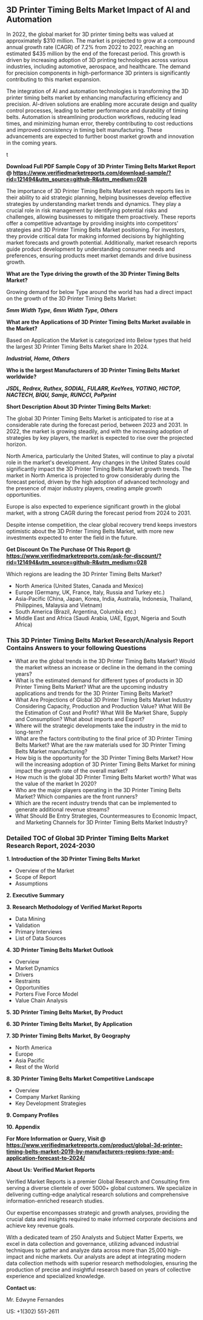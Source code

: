 <h2>3D Printer Timing Belts Market Impact of AI and Automation</h2><p>In 2022, the global market for 3D printer timing belts was valued at approximately $310 million. The market is projected to grow at a compound annual growth rate (CAGR) of 7.2% from 2022 to 2027, reaching an estimated $435 million by the end of the forecast period. This growth is driven by increasing adoption of 3D printing technologies across various industries, including automotive, aerospace, and healthcare. The demand for precision components in high-performance 3D printers is significantly contributing to this market expansion.</p><p>The integration of AI and automation technologies is transforming the 3D printer timing belts market by enhancing manufacturing efficiency and precision. AI-driven solutions are enabling more accurate design and quality control processes, leading to better performance and durability of timing belts. Automation is streamlining production workflows, reducing lead times, and minimizing human error, thereby contributing to cost reductions and improved consistency in timing belt manufacturing. These advancements are expected to further boost market growth and innovation in the coming years.</p>t</p><p id="" class=""><strong>Download Full PDF Sample Copy of 3D Printer Timing Belts Market Report @ <a href="https://www.verifiedmarketreports.com/download-sample/?rid=121494&utm_source=github-R&utm_medium=028" target="_blank">https://www.verifiedmarketreports.com/download-sample/?rid=121494&utm_source=github-R&utm_medium=028</a></strong></p><p>The importance of&nbsp;3D Printer Timing Belts Market research reports lies in their ability to aid strategic planning, helping businesses develop effective strategies by understanding market trends and dynamics. They play a crucial role in risk management by identifying potential risks and challenges, allowing businesses to mitigate them proactively. These reports offer a competitive advantage by providing insights into competitors' strategies and 3D Printer Timing Belts Market positioning. For investors, they provide critical data for making informed decisions by highlighting market forecasts and growth potential. Additionally, market research reports guide product development by understanding consumer needs and preferences, ensuring products meet market demands and drive business growth.</p><p><strong>What are the&nbsp;Type driving the growth of the 3D Printer Timing Belts Market?</strong></p><p id="" class="">Growing demand for below Type around the world has had a direct impact on the growth of the 3D Printer Timing Belts Market:</p><em><strong>5mm Width Type, 6mm Width Type, Others</strong></em></p><strong>What are the&nbsp;Applications&nbsp;of 3D Printer Timing Belts Market available in the Market?</strong></p><p id="" class="">Based on Application the Market is categorized into Below types that held the largest 3D Printer Timing Belts Market share In 2024.</p><em><strong>Industrial, Home, Others</strong></em></p><strong>Who is the largest Manufacturers of 3D Printer Timing Belts Market worldwide?</strong></p><p><em><strong>JSDL, Redrex, Ruthex, SODIAL, FULARR, KeeYees, YOTINO, HICTOP, NACTECH, BIQU, Samje, RUNCCI, PoPprint</strong></em></p><p id="" class=""><strong>Short Description About 3D Printer Timing Belts Market:</strong></p><p>The global 3D Printer Timing Belts Market is anticipated to rise at a considerable rate during the forecast period, between 2023 and 2031. In 2022, the market is growing steadily, and with the increasing adoption of strategies by key players, the market is expected to rise over the projected horizon.</p><p>North America, particularly the United States, will continue to play a pivotal role in the market's development. Any changes in the United States could significantly impact the 3D Printer Timing Belts Market growth trends. The market in North America is projected to grow considerably during the forecast period, driven by the high adoption of advanced technology and the presence of major industry players, creating ample growth opportunities.</p><p>Europe is also expected to experience significant growth in the global market, with a strong CAGR during the forecast period from 2024 to 2031.</p><p>Despite intense competition, the clear global recovery trend keeps investors optimistic about the 3D Printer Timing Belts Market, with more new investments expected to enter the field in the future.</p><p id="" class=""><strong>Get Discount On The Purchase Of This Report @ <a href="https://www.verifiedmarketreports.com/ask-for-discount/?rid=121494&utm_source=github-R&utm_medium=028" target="_blank">https://www.verifiedmarketreports.com/ask-for-discount/?rid=121494&utm_source=github-R&utm_medium=028</a></strong></p>Which regions are leading the 3D Printer Timing Belts Market?</p><ul><li>North America (United States, Canada and Mexico)</li><li>Europe (Germany, UK, France, Italy, Russia and Turkey etc.)</li><li>Asia-Pacific (China, Japan, Korea, India, Australia, Indonesia, Thailand, Philippines, Malaysia and Vietnam)</li><li>South America (Brazil, Argentina, Columbia etc.)</li><li>Middle East and Africa (Saudi Arabia, UAE, Egypt, Nigeria and South Africa)</li></ul><h3 id="" class="">This 3D Printer Timing Belts Market Research/Analysis Report Contains Answers to your following Questions</h3><ul><li>What are the global trends in the 3D Printer Timing Belts Market? Would the market witness an increase or decline in the demand in the coming years?</li><li>What is the estimated demand for different types of products in 3D Printer Timing Belts Market? What are the upcoming industry applications and trends for the 3D Printer Timing Belts Market?</li><li>What Are Projections of Global 3D Printer Timing Belts Market Industry Considering Capacity, Production and Production Value? What Will Be the Estimation of Cost and Profit? What Will Be Market Share, Supply and Consumption? What about imports and Export?</li><li>Where will the strategic developments take the industry in the mid to long-term?</li><li>What are the factors contributing to the final price of 3D Printer Timing Belts Market? What are the raw materials used for 3D Printer Timing Belts Market manufacturing?</li><li>How big is the opportunity for the 3D Printer Timing Belts Market? How will the increasing adoption of 3D Printer Timing Belts Market for mining impact the growth rate of the overall market?</li><li>How much is the global 3D Printer Timing Belts Market worth? What was the value of the market In 2020?</li><li>Who are the major players operating in the 3D Printer Timing Belts Market? Which companies are the front runners?</li><li>Which are the recent industry trends that can be implemented to generate additional revenue streams?</li><li>What Should Be Entry Strategies, Countermeasures to Economic Impact, and Marketing Channels for 3D Printer Timing Belts Market Industry?</li></ul><h3 id="" class="">Detailed TOC of Global 3D Printer Timing Belts Market Research Report, 2024-2030</h3><p id="" class=""><strong>1. Introduction of the 3D Printer Timing Belts Market</strong></p><ul><li>Overview of the Market</li><li>Scope of Report</li><li>Assumptions</li></ul><p id="" class=""><strong>2. Executive Summary</strong></p><p id="" class=""><strong>3. Research Methodology of Verified Market Reports</strong></p><ul><li>Data Mining</li><li>Validation</li><li>Primary Interviews</li><li>List of Data Sources</li></ul><p id="" class=""><strong>4. 3D Printer Timing Belts Market Outlook</strong></p><ul><li>Overview</li><li>Market Dynamics</li><li>Drivers</li><li>Restraints</li><li>Opportunities</li><li>Porters Five Force Model</li><li>Value Chain Analysis</li></ul><p id="" class=""><strong>5. 3D Printer Timing Belts Market, By Product</strong></p><p id="" class=""><strong>6. 3D Printer Timing Belts Market, By Application</strong></p><p id="" class=""><strong>7. 3D Printer Timing Belts Market, By Geography</strong></p><ul><li>North America</li><li>Europe</li><li>Asia Pacific</li><li>Rest of the World</li></ul><p id="" class=""><strong>8. 3D Printer Timing Belts Market Competitive Landscape</strong></p><ul><li>Overview</li><li>Company Market Ranking</li><li>Key Development Strategies</li></ul><p id="" class=""><strong>9. Company Profiles</strong></p><p id="" class=""><strong>10. Appendix</strong></p><p id="" class=""><strong>For More Information or Query, Visit @ <a href="https://www.verifiedmarketreports.com/product/global-3d-printer-timing-belts-market-2019-by-manufacturers-regions-type-and-application-forecast-to-2024/" target="_blank">https://www.verifiedmarketreports.com/product/global-3d-printer-timing-belts-market-2019-by-manufacturers-regions-type-and-application-forecast-to-2024/</a></strong></p><p id="" class=""><strong>About Us: Verified Market Reports</strong></p><p id="" class="">Verified Market Reports is a premier Global Research and Consulting firm serving a diverse clientele of over 5000+ global customers. We specialize in delivering cutting-edge analytical research solutions and comprehensive information-enriched research studies.</p><p id="" class="">Our expertise encompasses strategic and growth analyses, providing the crucial data and insights required to make informed corporate decisions and achieve key revenue goals.</p><p id="" class="">With a dedicated team of 250 Analysts and Subject Matter Experts, we excel in data collection and governance, utilizing advanced industrial techniques to gather and analyze data across more than 25,000 high-impact and niche markets. Our analysts are adept at integrating modern data collection methods with superior research methodologies, ensuring the production of precise and insightful research based on years of collective experience and specialized knowledge.</p><p id="" class=""><strong>Contact us:</strong></p><p id="" class="">Mr. Edwyne Fernandes</p><p id="" class="">US: +1(302) 551-2611</p>